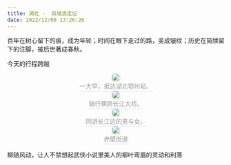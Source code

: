 ```yaml
---
title: 湖北 ·  双城浪走记
date: 2022/12/08 13:26:26
---
```


百年在树心留下的痕，成为年轮；时间在眼下走过的路，变成皱纹；历史在简牍留下的注脚，被后世著成春秋。

今天的行程跨越


<center style="font-size=6px"> <img style="border-radius: 0.3125em; box-shadow: 0 2px 4px 0 rgba(34,36,38,.12),0 2px 10px 0 rgba(34,36,38,.08);" src="../../../../IMG/IMG_HB001.jpg"/> <br> <div style="color:orange; border-bottom: 1px solid #d9d9d9; display: inline-block; color: #999; padding: 2px;">一大早，抵达湖北鄂州站。</div> </center>


<center style="font-size=6px"> <img style="border-radius: 0.3125em; box-shadow: 0 2px 4px 0 rgba(34,36,38,.12),0 2px 10px 0 rgba(34,36,38,.08);" src="../../../../IMG/IMG_HB002.jpg"/> <br> <div style="color:orange; border-bottom: 1px solid #d9d9d9; display: inline-block; color: #999; padding: 2px;">骑行横跨长江大桥。</div> </center>

<center style="font-size=6px"> <img style="border-radius: 0.3125em; box-shadow: 0 2px 4px 0 rgba(34,36,38,.12),0 2px 10px 0 rgba(34,36,38,.08);" src="../../../../IMG/IMG_HB003.jpg"/> <br> <div style="color:orange; border-bottom: 1px solid #d9d9d9; display: inline-block; color: #999; padding: 2px;">同游长江边的男与女。</div> </center>

<center style="font-size=6px"> <img style="border-radius: 0.3125em; box-shadow: 0 2px 4px 0 rgba(34,36,38,.12),0 2px 10px 0 rgba(34,36,38,.08);" src="../../../../IMG/IMG_HB004.jpg"/> <br> <div style="color:orange; border-bottom: 1px solid #d9d9d9; display: inline-block; color: #999; padding: 2px;">赤壁街道</div> </center>

柳随风动，让人不禁想起武侠小说里美人的柳叶弯眉的灵动和利落